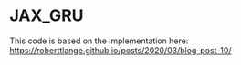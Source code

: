 # JAX_GRU

This code is based on the implementation here: https://roberttlange.github.io/posts/2020/03/blog-post-10/

